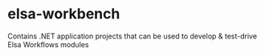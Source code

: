 # elsa-workbench
Contains .NET application projects that can be used to develop &amp; test-drive Elsa Workflows modules
